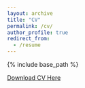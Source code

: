 ```yaml
---
layout: archive
title: "CV"
permalink: /cv/
author_profile: true
redirect_from:
  - /resume
---
```


{% include base_path %}

[Download CV Here](https://bonogg.github.io/files/Guido_Bongioanni_CV.pdf)

<!--
Education
======
* B.S. in Economics and Business, Università degli Studi di Torino, 2018
* M.S. in Economics, Barcelona School of Economics, 2019
* Ph.D in Economics, European University Institute, (ongoing)

Work experience
======
* Summer 2015: Research Assistant
  * Github University
  * Duties included: Tagging issues
  * Supervisor: Professor Git

* Fall 2015: Research Assistant
  * Github University
  * Duties included: Merging pull requests
  * Supervisor: Professor Hub
  
Skills
======
* Skill 1
* Skill 2
  * Sub-skill 2.1
  * Sub-skill 2.2
  * Sub-skill 2.3
* Skill 3

Publications
======
  <ul>{% for post in site.publications %}
    {% include archive-single-cv.html %}
  {% endfor %}</ul>
  
Talks
======
  <ul>{% for post in site.talks %}
    {% include archive-single-talk-cv.html %}
  {% endfor %}</ul>
  
Teaching
======
  <ul>{% for post in site.teaching %}
    {% include archive-single-cv.html %}
  {% endfor %}</ul>
  
Service and leadership
======
* Currently signed in to 43 different slack teams
>